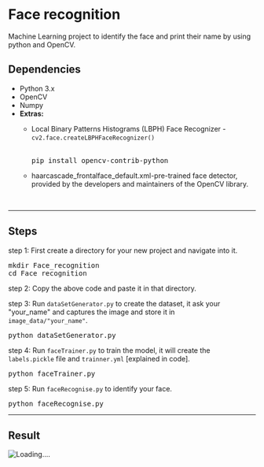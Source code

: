 # Face recognition
Machine Learning project to identify the face and print their name by using python and OpenCV.

<h2>Dependencies</h2>
<ul>
    <li>Python 3.x</li>
    <li>OpenCV</li>
    <li>Numpy</li>
    <li><b>Extras:</b></li>
    <ul type="circle">
        <li>Local Binary Patterns Histograms (LBPH) Face Recognizer - <code>cv2.face.createLBPHFaceRecognizer()</code></li><br>
        <pre>pip install opencv-contrib-python</pre>
        <li>haarcascade_frontalface_default.xml-pre-trained face detector, provided by the developers and maintainers of the OpenCV library.</li>
    </ul>
</ul>
<br>
<hr>

<h2>Steps</h2>

step 1: First create a directory for your new project and navigate into it.

<pre>
mkdir Face_recognition
cd Face_recognition
</pre>


step 2: Copy the above code and paste it in that directory.


step 3: Run <code>dataSetGenerator.py</code> to create the dataset, it ask your "your_name" and captures the image and store it in <code>image_data/"your_name"</code>.

<pre>
python dataSetGenerator.py
</pre>


step 4: Run <code>faceTrainer.py</code> to train the model, it will create the <code>labels.pickle</code> file and <code>trainner.yml</code> [explained in code].

<pre>
python faceTrainer.py
</pre>


step 5: Run <code>faceRecognise.py</code> to identify your face.

<pre>
python faceRecognise.py
</pre>


<hr>

<h2>Result</h2>

<img src="" alt="Loading....">
